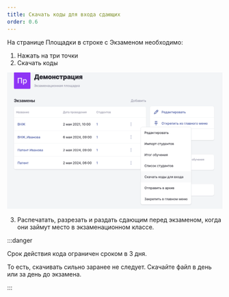 ```yaml
---
title: Скачать коды для входа сдающих
order: 0.6
---
```


На странице Площадки в строке с Экзаменом необходимо:

1. Нажать на три точки
2. Скачать коды

![](<./image (183).png>)

3. Распечатать, разрезать и раздать сдающим перед экзаменом, когда они займут место в экзаменационном классе.

:::danger 

Срок действия кода ограничен сроком в 3 дня.

То есть, скачивать сильно заранее не следует. Скачайте файл в день или за день до экзамена.

:::